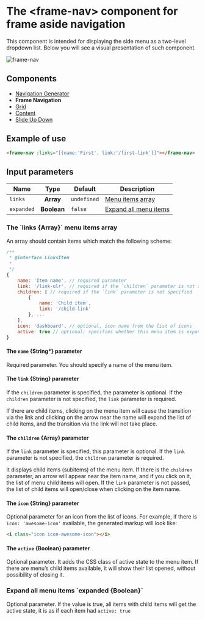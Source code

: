 # The &lt;frame-nav&gt; component for frame aside navigation

This component is intended for displaying the side menu as a two-level dropdown list. Below you will see a visual presentation of such component.

![frame-nav](https://static.awema.pl/docs/frame-nav.gif)

## Components
- [Navigation Generator](./nav-generator.md)
- **Frame Navigation**
- [Grid](./grid.md)
- [Content](./classes.md)
- [Slide Up Down](./slide-up-down.md)

## Example of use

```html
<frame-nav :links="[{name:'First', link:'/first-link'}]"></frame-nav>
```


## Input parameters

| Name          | Type          | Default      | Description                          |
|---------------|:-------------:|--------------|--------------------------------------|
| `links`       | **Array**     | `undefined`  | [Menu items array](#props-links)     |
| `expanded`    | **Boolean**   | `false`      | [Expand all menu items](#props-expand) |


<h3 id="props-links">The `links {Array<LinksItem>}` menu items array</h3>

An array should contain items which match the following scheme:

```javascript
/**
 * @interface LinksItem
 *
 */
{
    name: 'Item name', // required parameter
    link: '/link-ulr', // required if the `children` parameter is not specified
    children: [ // required if the `link` parameter is not specified
        {
            name: 'Child item',
            link: '/child-link'
        }, ...
    ],
    icon: 'dashboard', // optional, icon name from the list of icons
    active: true // optional; specifies whether this menu item is expanded or not
}
```

#### The `name` {String*} parameter

Required parameter. You should specify a name of the menu item.

#### The `link` {String} parameter

If the `children` parameter is specified, the parameter is optional. If the `children` parameter is not specified, the `link` parameter is required.

If there are child items, clicking on the menu item will cause the transition via the link and clicking on the arrow near the name will expand the list of child items, and the transition via the link will not take place.

#### The `children` {Array<LinksItem>} parameter

If the `link` parameter is specified, this parameter is optional. If the `link` parameter is not specified, the `children` parameter is required. 

It displays child items (subitems) of the menu item. If there is the `children` parameter, an arrow will appear near the item name, and if you click on it, the list of menu child items will open. If the `link` parameter is not passed, the list of child items will open/close when clicking on the item name.

#### The `icon` {String} parameter

Optional parameter for an icon from the list of icons. For example, if there is `icon: 'awesome-icon'` available, the generated markup will look like:

```html
<i class="icon icon-awesome-icon"></i>
```

#### The `active` {Boolean} parameter

Optional parameter. It adds the CSS class of active state to the menu item. If there are menu’s child items available, it will show their list opened, without possibility of closing it.


<h3 id="props-expand">Expand all menu items `expanded {Boolean}`</h3>

Optional parameter. If the value is true, all items with child items will get the active state, it is as if each item had `active: true`

